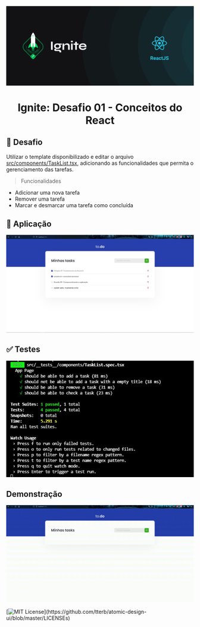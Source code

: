 <img alt="ignit" src="images/ignite.png" />
<h1 align="center">Ignite: Desafio 01 - Conceitos do React</h1>

## :bookmark_tabs: Desafio

 Utilizar o template disponibilizado e editar o arquivo [src/components/TaskList.tsx](https://github.com/loressl/desafio-1-trilha-reactjs/blob/main/src/components/TaskList.tsx), adicionando as funcionalidades que permita o gerenciamento das tarefas. 
    
 > Funcionalidades 
  - Adicionar uma nova tarefa
  - Remover uma tarefa
  - Marcar e desmarcar uma tarefa como concluída
  
## :sparkler: Aplicação
<img alt="ignit" src="images/front.JPG" />

## :white_check_mark: Testes
<img alt="ignit" src="images/test.JPG" />

## Demonstração
<img alt="ignite_gif" src="images/desafio_01.gif" />

   
[![MIT License](https://img.shields.io/apm/l/atomic-design-ui.svg?)](https://github.com/tterb/atomic-design-ui/blob/master/LICENSEs)

